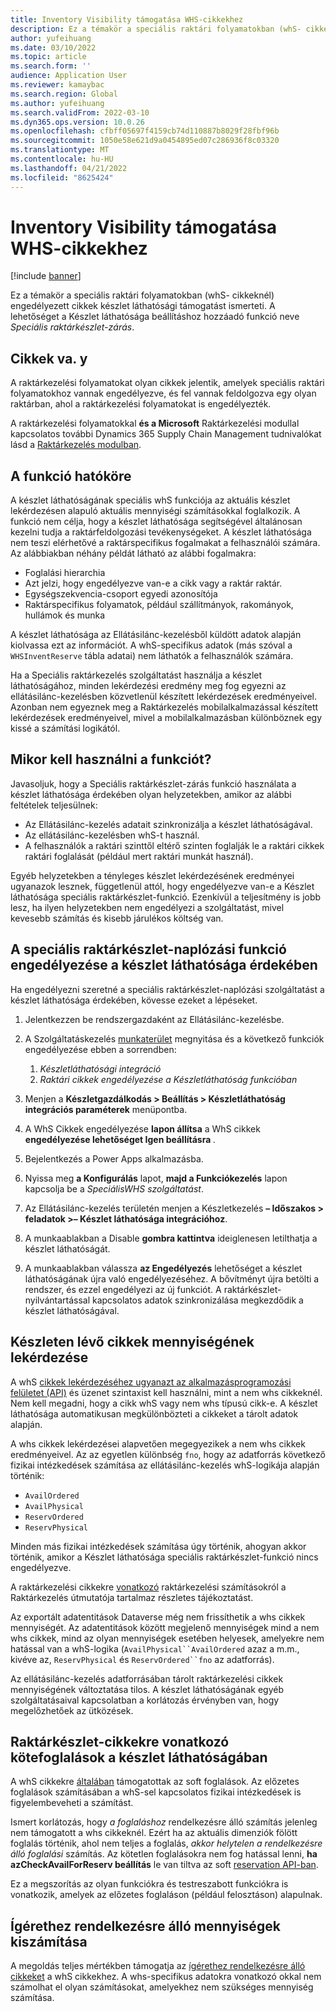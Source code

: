 ```yaml
---
title: Inventory Visibility támogatása WHS-cikkekhez
description: Ez a témakör a speciális raktári folyamatokban (whS- cikkeknél) engedélyezett cikkek készlet láthatósági támogatást ismerteti.
author: yufeihuang
ms.date: 03/10/2022
ms.topic: article
ms.search.form: ''
audience: Application User
ms.reviewer: kamaybac
ms.search.region: Global
ms.author: yufeihuang
ms.search.validFrom: 2022-03-10
ms.dyn365.ops.version: 10.0.26
ms.openlocfilehash: cfbff05697f4159cb74d110887b8029f28fbf96b
ms.sourcegitcommit: 1050e58e621d9a0454895ed07c286936f8c03320
ms.translationtype: MT
ms.contentlocale: hu-HU
ms.lasthandoff: 04/21/2022
ms.locfileid: "8625424"
---
```

# <a name="inventory-visibility-support-for-whs-items"></a>Inventory Visibility támogatása WHS-cikkekhez

[!include [banner](../includes/banner.md)]

Ez a témakör a speciális raktári folyamatokban (whS- cikkeknél) engedélyezett cikkek készlet láthatósági támogatást ismerteti. A lehetőséget a Készlet láthatósága beállításhoz hozzáadó funkció neve *Speciális raktárkészlet-zárás*.

## <a name="whs-items"></a>Cikkek va. y

A raktárkezelési folyamatokat olyan cikkek jelentik, amelyek speciális raktári folyamatokhoz vannak engedélyezve, és fel vannak feldolgozva egy olyan raktárban, ahol a raktárkezelési folyamatokat is engedélyezték.

A raktárkezelési folyamatokkal **és a Microsoft** Raktárkezelési modullal kapcsolatos további Dynamics 365 Supply Chain Management tudnivalókat lásd a [Raktárkezelés modulban](../warehousing/warehouse-management-overview.md).

## <a name="scope-of-the-feature"></a>A funkció hatóköre

A készlet láthatóságának speciális whS funkciója az aktuális készlet lekérdezésen alapuló aktuális mennyiségi számításokkal foglalkozik. A funkció nem célja, hogy a készlet láthatósága segítségével általánosan kezelni tudja a raktárfeldolgozási tevékenységeket. A készlet láthatósága nem teszi elérhetővé a raktárspecifikus fogalmakat a felhasználói számára. Az alábbiakban néhány példát látható az alábbi fogalmakra:

- Foglalási hierarchia
- Azt jelzi, hogy engedélyezve van-e a cikk vagy a raktár raktár.
- Egységszekvencia-csoport egyedi azonosítója
- Raktárspecifikus folyamatok, például szállítmányok, rakományok, hullámok és munka

A készlet láthatósága az Ellátásilánc-kezelésből küldött adatok alapján kiolvassa ezt az információt. A whS-specifikus adatok (más szóval a `WHSInventReserve` tábla adatai) nem láthatók a felhasználók számára.

Ha a Speciális raktárkezelés szolgáltatást használja a készlet láthatóságához, minden lekérdezési eredmény meg fog egyezni az ellátásilánc-kezelésben közvetlenül készített lekérdezések eredményeivel. Azonban nem egyeznek meg a Raktárkezelés mobilalkalmazással készített lekérdezések eredményeivel, mivel a mobilalkalmazásban különböznek egy kissé a számítási logikától.

## <a name="when-to-use-the-feature"></a>Mikor kell használni a funkciót?

Javasoljuk, hogy a Speciális raktárkészlet-zárás funkció használata a készlet láthatósága érdekében olyan helyzetekben, amikor az alábbi feltételek teljesülnek:

- Az Ellátásilánc-kezelés adatait szinkronizálja a készlet láthatóságával.
- Az ellátásilánc-kezelésben whS-t használ.
- A felhasználók a raktári szinttől eltérő szinten foglalják le a raktári cikkek raktári foglalását (például mert raktári munkát használ).

Egyéb helyzetekben a tényleges készlet lekérdezésének eredményei ugyanazok lesznek, függetlenül attól, hogy engedélyezve van-e a Készlet láthatósága speciális raktárkészlet-funkció. Ezenkívül a teljesítmény is jobb lesz, ha ilyen helyzetekben nem engedélyezi a szolgáltatást, mivel kevesebb számítás és kisebb járulékos költség van.

## <a name="enable-the-advanced-whs-feature-for-inventory-visibility"></a>A speciális raktárkészlet-naplózási funkció engedélyezése a készlet láthatósága érdekében

Ha engedélyezni szeretné a speciális raktárkészlet-naplózási szolgáltatást a készlet láthatósága érdekében, kövesse ezeket a lépéseket.

1. Jelentkezzen be rendszergazdaként az Ellátásilánc-kezelésbe.
1. A Szolgáltatáskezelés [munkaterület](../../fin-ops-core/fin-ops/get-started/feature-management/feature-management-overview.md) megnyitása és a következő funkciók engedélyezése ebben a sorrendben:

    1. *Készletláthatósági integráció*
    1. *Raktári cikkek engedélyezése a Készletláthatóság funkcióban*

1. Menjen a **Készletgazdálkodás \> Beállítás \> Készletláthatóság integrációs paraméterek** menüpontba.
1. A WhS Cikkek engedélyezése **lapon állítsa** a WhS cikkek **engedélyezése lehetőséget Igen beállításra** *.*
1. Bejelentkezés a Power Apps alkalmazásba.
1. Nyissa meg **a Konfigurálás** lapot, **majd a Funkciókezelés** lapon kapcsolja be a *SpeciálisWHS szolgáltatást*.
1. Az Ellátásilánc-kezelés területén menjen a Készletkezelés **– Időszakos \> feladatok \>– Készlet láthatósága integrációhoz**.
1. A munkaablakban a Disable **gombra kattintva** ideiglenesen letilthatja a készlet láthatóságát.
1. A munkaablakban válassza **az Engedélyezés** lehetőséget a készlet láthatóságának újra való engedélyezéséhez. A bővítményt újra betölti a rendszer, és ezzel engedélyezi az új funkciót. A raktárkészlet-nyilvántartással kapcsolatos adatok szinkronizálása megkezdődik a készlet láthatóságával.

## <a name="query-on-hand-quantities-of-whs-items"></a>Készleten lévő cikkek mennyiségének lekérdezése

A whS [cikkek lekérdezéséhez ugyanazt az alkalmazásprogramozási felületet (API)](inventory-visibility-api.md) és üzenet szintaxist kell használni, mint a nem whs cikkeknél. Nem kell megadni, hogy a cikk whS vagy nem whs típusú cikk-e. A készlet láthatósága automatikusan megkülönbözteti a cikkeket a tárolt adatok alapján.

A whs cikkek lekérdezései alapvetően megegyezikek a nem whs cikkek eredményeivel. Az az egyetlen különbség `fno`, hogy az adatforrás következő fizikai intézkedések számítása az ellátásilánc-kezelés whS-logikája alapján történik:

- `AvailOrdered`
- `AvailPhysical`
- `ReservOrdered`
- `ReservPhysical`

Minden más fizikai intézkedések számítása úgy történik, ahogyan akkor történik, amikor a Készlet láthatósága speciális raktárkészlet-funkció nincs engedélyezve.

A raktárkezelési cikkekre [vonatkozó](https://www.microsoft.com/download/details.aspx?id=43284) raktárkezelési számításokról a Raktárkezelés útmutatója tartalmaz részletes tájékoztatást.

Az exportált adatentitások Dataverse még nem frissíthetik a whs cikkek mennyiségét. Az adatentitások között megjelenő mennyiségek mind a nem whs cikkek, mind az olyan mennyiségek esetében helyesek, amelyekre nem hatással van a whS-logika (`AvailPhysical``AvailOrdered` azaz a m.m., kivéve az, `ReservPhysical` és `ReservOrdered``fno` az adatforrás).

Az ellátásilánc-kezelés adatforrásában tárolt raktárkezelési cikkek mennyiségének változtatása tilos. A készlet láthatóságának egyéb szolgáltatásaival kapcsolatban a korlátozás érvényben van, hogy megelőzhetőek az ütközések.

## <a name="soft-reservations-on-whs-items-in-inventory-visibility"></a>Raktárkészlet-cikkekre vonatkozó kötefoglalások a készlet láthatóságában

A whS cikkekre [általában](inventory-visibility-reservations.md) támogatottak az soft foglalások. Az előzetes foglalások számításában a whS-sel kapcsolatos fizikai intézkedések is figyelembeveheti a számítást. 

Ismert korlátozás, hogy *a foglaláshoz* rendelkezésre álló számítás jelenleg nem támogatott a whs cikkeknél. Ezért ha az aktuális dimenziók fölött foglalás történik, ahol nem teljes a foglalás, *akkor helytelen a rendelkezésre álló foglalási* számítás. Az kötetlen foglalásokra nem fog hatással lenni, **ha azCheckAvailForReserv beállítás** le van tiltva az soft [reservation API-ban](inventory-visibility-api.md#create-one-reservation-event).

Ez a megszorítás az olyan funkciókra és testreszabott funkciókra is vonatkozik, amelyek az előzetes foglaláson (például felosztáson) alapulnak.

## <a name="calculate-available-to-promise-quantities"></a>Ígérethez rendelkezésre álló mennyiségek kiszámítása

A megoldás teljes mértékben támogatja az [ígérethez rendelkezésre álló cikkeket](inventory-visibility-available-to-promise.md) a whS cikkekhez. A whs-specifikus adatokra vonatkozó okkal nem számolhat el olyan számításokat, amelyekhez nem szükséges mennyiség számítása.
